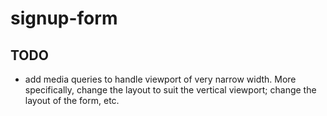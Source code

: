 # signup-form

## TODO
- add media queries to handle viewport of very narrow width. More specifically, change the layout to suit the vertical viewport; change the layout of the form, etc.
